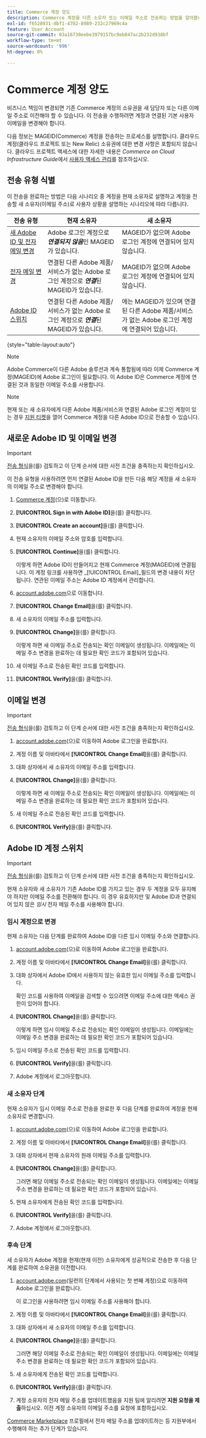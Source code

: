 ```yaml
---
title: Commerce 계정 양도
description: Commerce 계정을 다른 소유자 또는 이메일 주소로 전송하는 방법을 알아봅니다.
exl-id: f6528931-dbf1-4702-8989-232c27969c4a
feature: User Account
source-git-commit: 03a16730eebe3979157bc9eb847ac2b232d938bf
workflow-type: tm+mt
source-wordcount: '996'
ht-degree: 0%

---
```


# Commerce 계정 양도

비즈니스 책임이 변경되면 기존 Commerce 계정의 소유권을 새 담당자 또는 다른 이메일 주소로 이전해야 할 수 있습니다. 이 전송을 수행하려면 계정과 연결된 기본 사용자 이메일을 변경해야 합니다.

다음 정보는 MAGEID(Commerce) 계정을 전송하는 프로세스를 설명합니다. 클라우드 계정(클라우드 프로젝트 또는 New Relic) 소유권에 대한 변경 사항은 포함되지 않습니다. 클라우드 프로젝트 액세스에 대한 자세한 내용은 _Commerce on Cloud Infrastructure Guide_&#x200B;에서 [사용자 액세스 관리](https://experienceleague.adobe.com/docs/commerce-cloud-service/user-guide/project/user-access.html)를 참조하십시오.

## 전송 유형 식별

이 전송을 완료하는 방법은 다음 시나리오 중 계정을 현재 소유자로 설명하고 계정을 전송할 새 소유자(이메일 주소)로 사용자 상황을 설명하는 시나리오에 따라 다릅니다.

| 전송 유형 | 현재 소유자 | 새 소유자 |
| ------------- | ------------- | --------- |
| [새 Adobe ID 및 전자 메일 변경](#new-adobe-id-and-email-change) | Adobe 로그인 계정으로 **_연결되지 않음_**&#x200B;인 MAGEID가 있습니다. | MAGEID가 없으며 Adobe 로그인 계정에 연결되어 있지 않습니다. |
| [전자 메일 변경](#email-change) | 연결된 다른 Adobe 제품/서비스가 없는 Adobe 로그인 계정으로 **_연결_**&#x200B;된 MAGEID가 있습니다. | MAGEID가 없으며 Adobe 로그인 계정에 연결되어 있지 않습니다. |
| [Adobe ID 스위치](#adobe-id-account-switch) | 연결된 다른 Adobe 제품/서비스가 없는 Adobe 로그인 계정으로 **_연결_**&#x200B;된 MAGEID가 있습니다. | 에는 MAGEID가 있으며 연결된 다른 Adobe 제품/서비스가 없는 Adobe 로그인 계정에 연결되어 있습니다. |

{style="table-layout:auto"}

>[!NOTE]
>
>Adobe Commerce이 다른 Adobe 솔루션과 계속 통합됨에 따라 이제 Commerce 계정(MAGEID)에 Adobe 로그인이 필요합니다. 이 Adobe ID은 Commerce 계정에 연결된 것과 동일한 이메일 주소를 사용합니다.

>[!NOTE]
>
>현재 또는 새 소유자에게 다른 Adobe 제품/서비스와 연결된 Adobe 로그인 계정이 있는 경우 [지원 티켓](https://experienceleague.adobe.com/docs/commerce-knowledge-base/kb/help-center-guide/magento-help-center-user-guide.html#submit-ticket)을 열어 Commerce 계정을 다른 Adobe ID으로 전송할 수 있습니다.

## 새로운 Adobe ID 및 이메일 변경

>[!IMPORTANT]
>
>[전송 형식](#identify-your-transfer-type)을(를) 검토하고 이 단계 순서에 대한 사전 조건을 충족하는지 확인하십시오.

이 전송 유형을 사용하려면 먼저 연결된 Adobe ID을 만든 다음 해당 계정을 새 소유자의 이메일 주소로 변경해야 합니다.

1. [Commerce 계정](https://account.magento.com/customer/account/login/)(으)로 이동합니다.

1. **[!UICONTROL Sign in with Adobe ID]**&#x200B;을(를) 클릭합니다.

1. **[!UICONTROL Create an account]**&#x200B;을(를) 클릭합니다.

1. 현재 소유자의 이메일 주소와 암호를 입력합니다.

1. **[!UICONTROL Continue]**&#x200B;을(를) 클릭합니다.

   이렇게 하면 Adobe ID이 만들어지고 현재 Commerce 계정(MAGEID)에 연결됩니다. 이 계정 링크를 사용하면 _[!UICONTROL Email]_필드의 변경 내용이 차단됩니다. 연관된 이메일 주소는 Adobe ID 계정에서 관리합니다.

1. [account.adobe.com](https://account.adobe.com/)으로 이동합니다.

1. **[!UICONTROL Change Email]**&#x200B;을(를) 클릭합니다.

1. 새 소유자의 이메일 주소를 입력합니다.

1. **[!UICONTROL Change]**&#x200B;을(를) 클릭합니다.

   이렇게 하면 새 이메일 주소로 전송되는 확인 이메일이 생성됩니다. 이메일에는 이메일 주소 변경을 완료하는 데 필요한 확인 코드가 포함되어 있습니다.

1. 새 이메일 주소로 전송된 확인 코드를 입력합니다.

1. **[!UICONTROL Verify]**&#x200B;을(를) 클릭합니다.

## 이메일 변경

>[!IMPORTANT]
>
>[전송 형식](#identify-your-transfer-type)을(를) 검토하고 이 단계 순서에 대한 사전 조건을 충족하는지 확인하십시오.

1. [account.adobe.com](https://account.adobe.com/)(으)로 이동하여 Adobe 로그인을 완료합니다.

1. 계정 이름 및 아바타에서 **[!UICONTROL Change Email]**&#x200B;을(를) 클릭합니다.

1. 대화 상자에서 새 소유자의 이메일 주소를 입력합니다.

1. **[!UICONTROL Change]**&#x200B;을(를) 클릭합니다.

   이렇게 하면 새 이메일 주소로 전송되는 확인 이메일이 생성됩니다. 이메일에는 이메일 주소 변경을 완료하는 데 필요한 확인 코드가 포함되어 있습니다.

1. 새 이메일 주소로 전송된 확인 코드를 입력합니다.

1. **[!UICONTROL Verify]**&#x200B;을(를) 클릭합니다.

## Adobe ID 계정 스위치

>[!IMPORTANT]
>
>[전송 형식](#identify-your-transfer-type)을(를) 검토하고 이 단계 순서에 대한 사전 조건을 충족하는지 확인하십시오.

현재 소유자와 새 소유자가 기존 Adobe ID를 가지고 있는 경우 두 계정을 모두 유지해야 하지만 이메일 주소를 전환해야 합니다. 이 경우 유효하지만 및 Adobe ID과 연결되어 있지 않은 _임시_ 전자 메일 주소를 사용해야 합니다.

### 임시 계정으로 변경

현재 소유자는 다음 단계를 완료하여 Adobe ID을 다른 임시 이메일 주소와 연결합니다.

1. [account.adobe.com](https://account.adobe.com/)(으)로 이동하여 Adobe 로그인을 완료합니다.

1. 계정 이름 및 아바타에서 **[!UICONTROL Change Email]**&#x200B;을(를) 클릭합니다.

1. 대화 상자에서 Adobe ID에서 사용하지 않는 유효한 임시 이메일 주소를 입력합니다.

   확인 코드를 사용하여 이메일을 검색할 수 있으려면 이메일 주소에 대한 액세스 권한이 있어야 합니다.

1. **[!UICONTROL Change]**&#x200B;을(를) 클릭합니다.

   이렇게 하면 임시 이메일 주소로 전송되는 확인 이메일이 생성됩니다. 이메일에는 이메일 주소 변경을 완료하는 데 필요한 확인 코드가 포함되어 있습니다.

1. 임시 이메일 주소로 전송된 확인 코드를 입력합니다.

1. **[!UICONTROL Verify]**&#x200B;을(를) 클릭합니다.

1. Adobe 계정에서 로그아웃합니다.

### 새 소유자 단계

현재 소유자가 임시 이메일 주소로 전송을 완료한 후 다음 단계를 완료하여 계정을 현재 소유자로 변경합니다.

1. [account.adobe.com](https://account.adobe.com/)(으)로 이동하여 Adobe 로그인을 완료합니다.

1. 계정 이름 및 아바타에서 **[!UICONTROL Change Email]**&#x200B;을(를) 클릭합니다.

1. 대화 상자에서 현재 소유자의 원래 이메일 주소를 입력합니다.

1. **[!UICONTROL Change]**&#x200B;을(를) 클릭합니다.

   그러면 해당 이메일 주소로 전송되는 확인 이메일이 생성됩니다. 이메일에는 이메일 주소 변경을 완료하는 데 필요한 확인 코드가 포함되어 있습니다.

1. 현재 소유자에게 전송된 확인 코드를 입력합니다.

1. **[!UICONTROL Verify]**&#x200B;을(를) 클릭합니다.

1. Adobe 계정에서 로그아웃합니다.

### 후속 단계

새 소유자가 Adobe 계정을 현재(현재 이전) 소유자에게 성공적으로 전송한 후 다음 단계를 완료하여 소유권을 이전합니다.

1. [account.adobe.com](https://account.adobe.com/)(일련의 단계에서 사용되는 첫 번째 계정)으로 이동하여 Adobe 로그인을 완료합니다.

   이 로그인을 사용하려면 임시 이메일 주소를 사용해야 합니다.

1. 계정 이름 및 아바타에서 **[!UICONTROL Change Email]**&#x200B;을(를) 클릭합니다.

1. 대화 상자에서 새 소유자의 이메일 주소를 입력합니다.

1. **[!UICONTROL Change]**&#x200B;을(를) 클릭합니다.

   그러면 해당 이메일 주소로 전송되는 확인 이메일이 생성됩니다. 이메일에는 이메일 주소 변경을 완료하는 데 필요한 확인 코드가 포함되어 있습니다.

1. 새 소유자에게 전송된 확인 코드를 입력합니다.

1. **[!UICONTROL Verify]**&#x200B;을(를) 클릭합니다.

1. 계정 소유자의 전자 메일 주소를 업데이트했음을 지원 팀에 알리려면 **지원 요청을 제출**&#x200B;하십시오. 이전 계정 소유자의 이메일 주소를 요청에 포함하십시오.

[Commerce Marketplace](https://commercemarketplace.adobe.com/) 프로필에서 전자 메일 주소를 업데이트하는 등 지원부에서 수행해야 하는 추가 단계가 있습니다.
